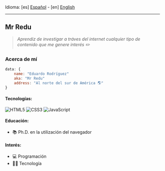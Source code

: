 Idioma: [es] [Español](README.md) - [en] [English](README-EN.md)

---

## Mr Redu

> *Aprendiz de investigar a tráves del internet cualquier tipo de contenido que me genere interés ✏️*

### Acerca de mí
```javascript
data: {
    name: "Eduardo Rodríguez"
    aka: "Mr Redu"
    address: "Al norte del sur de América 🌎"
}
```

#### Tecnologías:
![HTML5](https://img.shields.io/badge/html5-%23E34F26.svg?style=for-the-badge&logo=html5&logoColor=white) ![CSS3](https://img.shields.io/badge/css3-%231572B6.svg?style=for-the-badge&logo=css3&logoColor=white) ![JavaScript](https://img.shields.io/badge/javascript-%23323330.svg?style=for-the-badge&logo=javascript&logoColor=%23F7DF1E)

#### Educación:
- 📚 Ph.D. en la utilización del navegador

#### 

#### Interés:
- 💻 Programación
- 👨‍💻 Tecnología
